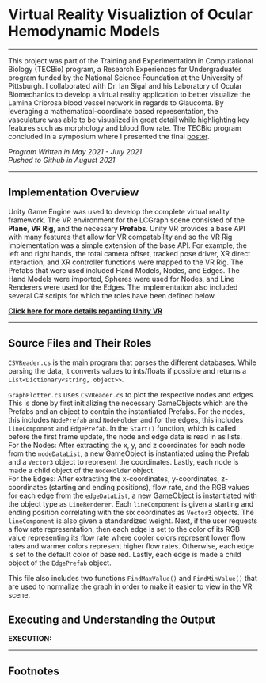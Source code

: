 # Virtual Reality Visualiztion of Ocular Hemodynamic Models
***
This project was part of the Training and Experimentation in Computational Biology (TECBio) program, a Research Experiences for Undergraduates program funded by the National Science Foundation at the University of Pittsburgh. I collaborated with Dr. Ian Sigal and his Laboratory of Ocular Biomechanics to develop a virtual reality application to better visualize the Lamina Cribrosa blood vessel network in regards to Glaucoma. By leveraging a mathematical-coordinate based representation, the vasculature was able to be visualized in great detail while highlighting key features such as morphology and blood flow rate. The TECBio program concluded in a symposium where I presented the final [poster](https://drive.google.com/file/d/129E8023Ujuc2VJ1I9BCYn-55cDtdfcPB/view).

*Program Written in May 2021 - July 2021*  
*Pushed to Github in August 2021*

***

## Implementation Overview

Unity Game Engine was used to develop the complete virtual reality framework. The VR environment for the LCGraph scene consisted of the **Plane**, **VR Rig**, and the necessary **Prefabs**. Unity VR provides a base API with many features that allow for VR compatability and so the VR Rig implementation was a simple extension of the base API. For example, the left and right hands, the total camera offset, tracked pose driver, XR direct interaction, and XR controller functions were mapped to the VR Rig. The Prefabs that were used included Hand Models, Nodes, and Edges. The Hand Models were imported, Spheres were used for Nodes, and Line Renderers were used for the Edges. The implementation also included several C# scripts for which the roles have been defined below.

**[Click here for more details regarding Unity VR](https://docs.unity3d.com/540/Documentation/Manual/VROverview.html)**

***

## Source Files and Their Roles

`CSVReader.cs` is the main program that parses the different databases. While parsing the data, it converts values to ints/floats if possible and returns a `List<Dictionary<string, object>>`. 

`GraphPlotter.cs` uses `CSVReader.cs` to plot the respective nodes and edges. This is done by first initializing the necessary GameObjects which are the Prefabs and an object to contain the instantiated Prefabs. For the nodes, this includes `NodePrefab` and `NodeHolder` and for the edges, this includes `lineComponent` and `EdgePrefab`. In the `Start()` function, which is called before the first frame update, the node and edge data is read in as lists.<br>
For the Nodes:
    After extracting the x, y, and z coordinates for each node from the `nodeDataList`, a new GameObject is instantiated using the Prefab and a `Vector3` object to represent the coordinates. Lastly, each node is made a child object of the `NodeHolder` object.<br>
For the Edges:
    After extracting the x-coordinates, y-coordinates, z-coordinates (starting and ending positions), flow rate, and the RGB values for each edge from the `edgeDataList`, a new GameObject is instantiated with the object type as `LineRenderer`. Each `lineComponent` is given a starting and ending position correlating with the six coordinates as `Vector3` objects. The `lineComponent` is also given a standardized weight. Next, if the user requests a flow rate representation, then each edge is set to the color of its RGB value representing its flow rate where cooler colors represent lower flow rates and warmer colors represent higher flow rates. Otherwise, each edge is set to the default color of base red. Lastly, each edge is made a child object of the `EdgePrefab` object.

This file also includes two functions `FindMaxValue()` and `FindMinValue()` that are used to normalize the graph in order to make it easier to view in the VR scene.

## Executing and Understanding the Output

**EXECUTION:**

***

## Footnotes

